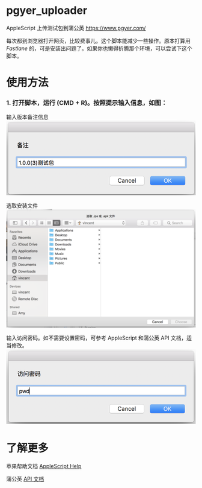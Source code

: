 # pgyer_uploader
AppleScript 上传测试包到蒲公英 https://www.pgyer.com/



每次都到浏览器打开网页，比较费事儿。这个脚本能减少一些操作。原本打算用 *Fastlane* 的，可是安装出问题了。如果你也懒得折腾那个环境，可以尝试下这个脚本。


# 使用方法

### 1. 打开脚本，运行 (CMD + R)。按照提示输入信息，如图：

输入版本备注信息
![输入版本备注信息](https://github.com/0xa6a/pgyer_uploader/blob/master/screenshots/01.png?raw=true)


选取安装文件
![选取安装文件](https://github.com/0xa6a/pgyer_uploader/blob/master/screenshots/02.png?raw=true)

输入访问密码。如不需要设置密码，可参考 AppleScript 和蒲公英 API 文档，适当修改。
![输入访问密码](https://github.com/0xa6a/pgyer_uploader/blob/master/screenshots/03.png?raw=true)


# 了解更多

苹果帮助文档 [AppleScript Help](https://help.apple.com/applescript/mac/10.9/)

蒲公英 [API 文档](https://www.pgyer.com/doc/api)
